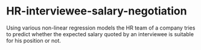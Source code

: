 # HR-interviewee-salary-negotiation
Using various non-linear regression models the HR team of a company tries to predict whether the expected salary quoted by an interviewee is suitable for his position or not.
